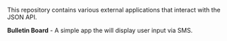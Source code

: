 This repository contains various external applications that interact with the JSON API.

**Bulletin Board** - A simple app the will display user input via SMS.

